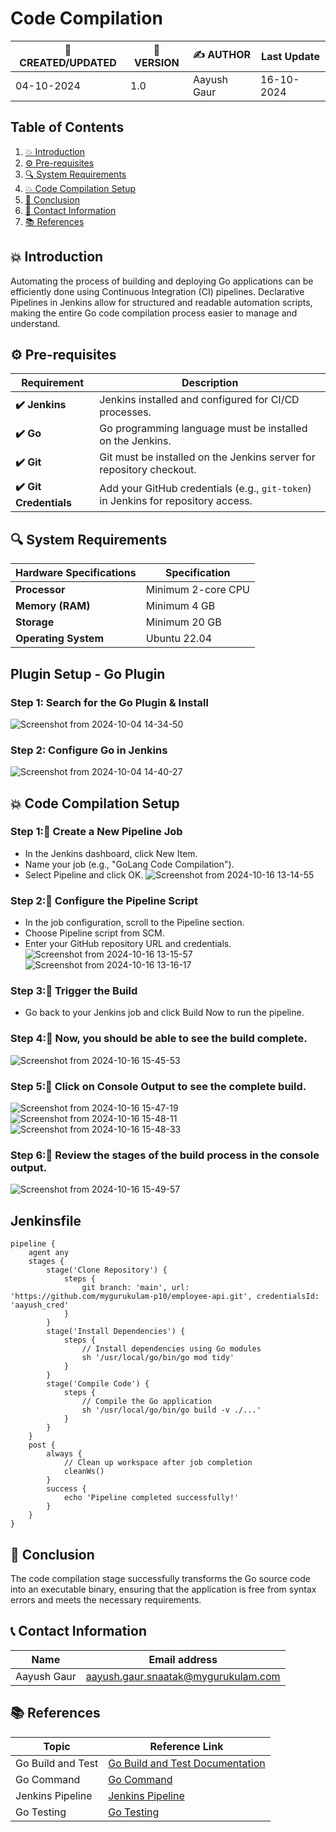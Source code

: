 # Code Compilation

| 📅 CREATED/UPDATED | 📌 VERSION | ✍️ AUTHOR    | Last Update                    |
|--------------------|------------|--------------|--------------------------------|
| 04-10-2024         | 1.0      | Aayush Gaur  | 16-10-2024           |

## Table of Contents
1. [💥 Introduction](#-introduction)
2. [⚙ Pre-requisites](#-pre-requisites)
3. [🔍 System Requirements](#-system-requirements)
4. [💥 Code Compilation Setup](#Code-Compilation-Setup)
5. [📛 Conclusion](#-conclusion)
6. [📧 Contact Information](#-contact-information)
7. [📚 References](#-references)

## 💥 Introduction
Automating the process of building and deploying Go applications can be efficiently done using Continuous Integration (CI) pipelines. Declarative Pipelines in Jenkins allow for structured and readable automation scripts, making the entire Go code compilation process easier to manage and understand.

## ⚙️ Pre-requisites

| Requirement          | Description                                                                 |
|----------------------|-----------------------------------------------------------------------------|
| **✔️ Jenkins**          | Jenkins installed and configured for CI/CD processes.                       |
| **✔️ Go**               | Go programming language must be installed on the Jenkins.            |
| **✔️ Git**              | Git must be installed on the Jenkins server for repository checkout.        |
| **✔️ Git Credentials**  | Add your GitHub credentials (e.g., `git-token`) in Jenkins for repository access. |


## 🔍 System Requirements
| Hardware Specifications | Specification                                                     |
|----------------------|-------------------------------------------------------------------|
| **Processor**        | Minimum 2-core CPU                          |
| **Memory (RAM)**     | Minimum 4 GB                                   |
| **Storage**          | Minimum 20 GB|
| **Operating System** | Ubuntu 22.04       |

## Plugin Setup - Go Plugin
### Step 1: Search for the Go Plugin & Install
![Screenshot from 2024-10-04 14-34-50](https://github.com/user-attachments/assets/8d0375aa-0c41-45a5-b3a8-6ced03e1943b)

### Step 2: Configure Go in Jenkins
![Screenshot from 2024-10-04 14-40-27](https://github.com/user-attachments/assets/03a80c25-3980-4baa-9e32-08ff4bf7d092)

## 💥 Code Compilation Setup

### Step 1:🚀 Create a New Pipeline Job
- In the Jenkins dashboard, click New Item.
- Name your job (e.g., "GoLang Code Compilation").
- Select Pipeline and click OK.
![Screenshot from 2024-10-16 13-14-55](https://github.com/user-attachments/assets/178ffbf7-c36c-4fb8-8408-9c58e945ee44)


### Step 2:🚀 Configure the Pipeline Script
- In the job configuration, scroll to the Pipeline section.
- Choose Pipeline script from SCM.
- Enter your GitHub repository URL and credentials.
![Screenshot from 2024-10-16 13-15-57](https://github.com/user-attachments/assets/ddb2012d-a4a8-4310-add9-76dcd61cf3df)
![Screenshot from 2024-10-16 13-16-17](https://github.com/user-attachments/assets/84c206d5-0296-4718-8fc8-b1e628353169)

### Step 3:🚀 Trigger the Build
- Go back to your Jenkins job and click Build Now to run the pipeline.


### Step 4:🚀 Now, you should be able to see the build complete.
![Screenshot from 2024-10-16 15-45-53](https://github.com/user-attachments/assets/dc22a66f-c3ac-4860-b0cc-fedeb3eaf9cf)

### Step 5:🚀 Click on Console Output to see the complete build.
![Screenshot from 2024-10-16 15-47-19](https://github.com/user-attachments/assets/30ace96a-faab-4359-ad6d-19ca0dcbf781)
![Screenshot from 2024-10-16 15-48-11](https://github.com/user-attachments/assets/46259054-14ea-45f3-82f0-bd1f31f27b43)
![Screenshot from 2024-10-16 15-48-33](https://github.com/user-attachments/assets/8dd8e210-f5a6-4aec-9aaf-683a931ff627)

### Step 6:🚀 Review the stages of the build process in the console output.
![Screenshot from 2024-10-16 15-49-57](https://github.com/user-attachments/assets/d366953f-f533-439d-a459-6bb56180a90f)

## Jenkinsfile
```
pipeline {
    agent any
    stages {
        stage('Clone Repository') {
            steps {
                git branch: 'main', url: 'https://github.com/mygurukulam-p10/employee-api.git', credentialsId: 'aayush_cred'
            }
        }
        stage('Install Dependencies') {
            steps {
                // Install dependencies using Go modules
                sh '/usr/local/go/bin/go mod tidy'
            }
        }
        stage('Compile Code') {
            steps {
                // Compile the Go application
                sh '/usr/local/go/bin/go build -v ./...'
            }
        }
    }
    post {
        always {
            // Clean up workspace after job completion
            cleanWs()
        }
        success {
            echo 'Pipeline completed successfully!'
        }
    }
}
```
## 🏁 Conclusion
The code compilation stage successfully transforms the Go source code into an executable binary, ensuring that the application is free from syntax errors and meets the necessary requirements.

## 📞 Contact Information

| Name       | Email address     |
|------------|-------------------|
| Aayush Gaur | aayush.gaur.snaatak@mygurukulam.com |

## 📚 References

| Topic                   | Reference Link                                           |
|-------------------------|---------------------------------------------------------|
| Go Build and Test       | [Go Build and Test Documentation](https://golang.org/doc/code.html)  |
| Go Command              | [Go Command](https://golang.org/ref/go)                |
| Jenkins Pipeline        | [Jenkins Pipeline](https://www.jenkins.io/doc/book/pipeline/) |
| Go Testing              | [Go Testing](https://golang.org/pkg/testing/)          |





